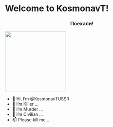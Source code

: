 

# Welcome to KosmonavT!
<p style="text-align: center;">
<h3 style="text-align: center;">Поехали!</h3>

<img width="200px" src="https://trockii.space/rocket.png" style="text-align: center;"></img>
</p>

- 👋 Hi, I’m @KosmonavTUSSR
- 👀 I’m Killer ...
- 🌱 I’m Murder ...
- 💞️ I’m Civilian ...
- 📫 Please kill me ...
<!---
KosmonavTUSSR/KosmonavTUSSR is a ✨ special ✨ repository because its `README.md` (this file) appears on your GitHub profile.
You can click the Preview link to take a look at your changes.
--->
